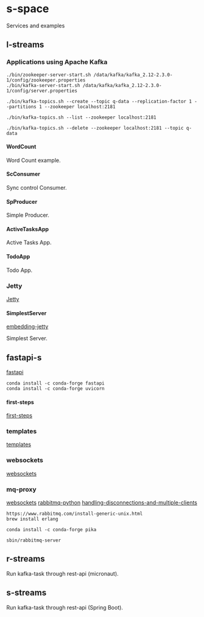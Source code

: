 # s-space
Services and examples

## l-streams

### Applications using Apache Kafka

```
./bin/zookeeper-server-start.sh /data/kafka/kafka_2.12-2.3.0-1/config/zookeeper.properties
./bin/kafka-server-start.sh /data/kafka/kafka_2.12-2.3.0-1/config/server.properties

./bin/kafka-topics.sh --create --topic q-data --replication-factor 1 --partitions 1 --zookeeper localhost:2181

./bin/kafka-topics.sh --list --zookeeper localhost:2181

./bin/kafka-topics.sh --delete --zookeeper localhost:2181 --topic q-data
```

#### WordCount
Word Count example.

#### ScConsumer
Sync control Consumer.

#### SpProducer
Simple Producer.

#### ActiveTasksApp
Active Tasks App.

#### TodoApp
Todo App.

### Jetty
[Jetty](https://www.eclipse.org/jetty/documentation/current/index.html)

#### SimplestServer
[embedding-jetty](https://www.eclipse.org/jetty/documentation/current/embedding-jetty.html)

Simplest Server.

## fastapi-s
[fastapi](https://fastapi.tiangolo.com/)

```
conda install -c conda-forge fastapi
conda install -c conda-forge uvicorn
```

#### first-steps
[first-steps](https://fastapi.tiangolo.com/tutorial/first-steps/)

### templates
[templates](https://fastapi.tiangolo.com/advanced/templates/)

### websockets
[websockets](https://fastapi.tiangolo.com/advanced/websockets/)

### mq-proxy
[websockets](https://websockets.readthedocs.io/en/stable/index.html)
[rabbitmq-python](https://www.rabbitmq.com/tutorials/tutorial-one-python.html)
[handling-disconnections-and-multiple-clients](https://fastapi.tiangolo.com/advanced/websockets/#handling-disconnections-and-multiple-clients)

```
https://www.rabbitmq.com/install-generic-unix.html
brew install erlang
```

```
conda install -c conda-forge pika
```

```
sbin/rabbitmq-server
```

## r-streams
Run kafka-task through rest-api (micronaut).

## s-streams
Run kafka-task through rest-api (Spring Boot).

